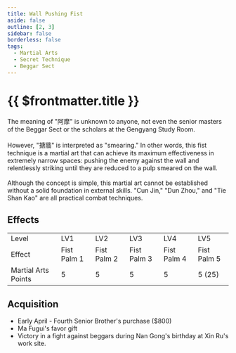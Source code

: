 ```yaml
---
title: Wall Pushing Fist
aside: false
outline: [2, 3]
sidebar: false
borderless: false
tags:
  - Martial Arts
  - Secret Technique
  - Beggar Sect
---
```


# {{ $frontmatter.title }}

<BookItemIcon :size="`medium`" :needLink="false" :no="4040"></BookItemIcon>

The meaning of "阿摩" is unknown to anyone, not even the senior masters of the Beggar Sect or the scholars at the Gengyang Study Room.
<br><br>
However, "搪牆" is interpreted as "smearing." In other words, this fist technique is a martial art that can achieve its maximum effectiveness in extremely narrow spaces: pushing the enemy against the wall and relentlessly striking until they are reduced to a pulp smeared on the wall.
<br><br>
Although the concept is simple, this martial art cannot be established without a solid foundation in external skills. "Cun Jin," "Dun Zhou," and "Tie Shan Kao" are all practical combat techniques.
<br clear="all" />

## Effects

<table>
    <tr>
        <td>Level</td>
        <td>LV1</td>
        <td>LV2</td>
        <td>LV3</td>
        <td>LV4</td>
        <td>LV5</td>
    </tr>
    <tr>
        <td>Effect</td>
        <td>Fist Palm 1</td>
        <td>Fist Palm 2</td>
        <td>Fist Palm 3</td>
        <td>Fist Palm 4</td>
        <td>Fist Palm 5</td>
    </tr>
    <tr>
        <td>Martial Arts Points</td>
        <td>5</td>
        <td>5</td>
        <td>5</td>
        <td>5</td>
        <td>5 (25)</td>
    </tr>
</table>

## Acquisition

- Early April - Fourth Senior Brother's purchase ($800)
- Ma Fugui's favor gift
- Victory in a fight against beggars during Nan Gong's birthday at Xin Ru's work site.
